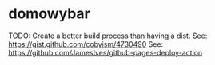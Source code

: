 # domowybar

TODO: Create a better build process than having a dist.
See: https://gist.github.com/cobyism/4730490
See: https://github.com/JamesIves/github-pages-deploy-action
